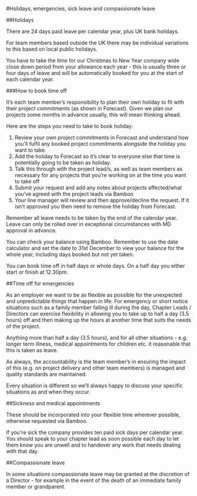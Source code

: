 #Holidays, emergencies, sick leave and compassionate leave 

##Holidays

There are 24 days paid leave per calendar year, plus UK bank holidays.

For team members based outside the UK there may be individual variations to this based on local public holidays.

You have to take the time for our Christmas to New Year company wide close down period from your allowance each year - this is usually three or four days of leave and will be automatically booked for you at the start of each calendar year.

###How to book time off

It’s each team member’s responsibility to plan their own holiday to fit with their project commitments (as shown in Forecast). Given we plan our projects some months in advance usually, this will mean thinking ahead.

Here are the steps you need to take to book holiday:

1. Review your own project commitments in Forecast and understand how you’ll fulfil any booked project commitments alongside the holiday you want to take. 
2. Add the holiday to Forecast so it’s clear to everyone else that time is potentially going to be taken as holiday.
3. Talk this through with the project lead/s, as well as team members as necessary for any projects that you’re working on at the time you want to take off
4. Submit your request and add any notes about projects affected/what you’ve agreed with the project leads via Bamboo
5. Your line manager will review and then approve/decline the request. If it isn’t approved you then need to remove the holiday from Forecast. 

Remember all leave needs to be taken by the end of the calendar year. Leave can only be rolled over in exceptional circumstances with MD approval in advance.

You can check your balance using Bamboo. Remember to use the date calculator and set the date to 31st December to view your balance for the whole year, including days booked but not yet taken.

You can book time off in half days or whole days. On a half day you either start or finish at 12.30pm.

##Time off for emergencies

As an employer we want to be as flexible as possible for the unexpected and unpredictable things that happen in life. For emergency or short notice situations such as a family member falling ill during the day, Chapter Leads / Directors can exercise flexibility in allowing you to take up to half a day (3.5 hours) off and then making up the hours at another time that suits the needs of the project. 

Anything more than half a day (3.5 hours), and for all other situations - e.g. longer term illness, medical appointments for children etc. it reasonable that this is taken as leave.

As always, the accountability is the team member’s in ensuring the impact of this (e.g. on project delivery and other team members) is managed and quality standards are maintained.

Every situation is different so we’ll always happy to discuss your specific situations as and when they occur.

##Sickness and medical appointments

These should be incorporated into your flexible time wherever possible, otherwise requested via Bamboo.

If you're sick the company provides ten paid sick days per calendar year. You should speak to your chapter lead as soon possible each day to let them know you are unwell and to handover any work that needs dealing with that day.

##Compassionate leave

In some situations compassionate leave may be granted at the discretion of a Director -  for example in the event of the death of an immediate family member or grandparent.
